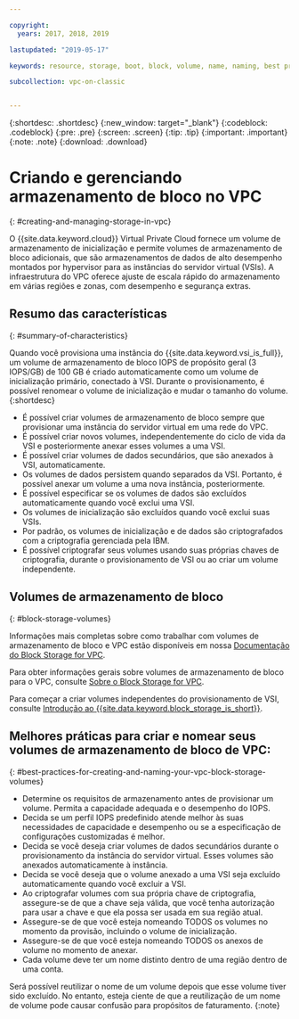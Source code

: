 ```yaml
---

copyright:
  years: 2017, 2018, 2019

lastupdated: "2019-05-17"

keywords: resource, storage, boot, block, volume, name, naming, best practices

subcollection: vpc-on-classic


---
```


{:shortdesc: .shortdesc}
{:new_window: target="_blank"}
{:codeblock: .codeblock}
{:pre: .pre}
{:screen: .screen}
{:tip: .tip}
{:important: .important}
{:note: .note}
{:download: .download}

# Criando e gerenciando armazenamento de bloco no VPC
{: #creating-and-managing-storage-in-vpc}

O {{site.data.keyword.cloud}} Virtual Private Cloud fornece um volume de armazenamento de inicialização e permite volumes de armazenamento de bloco adicionais, que são armazenamentos de dados de alto desempenho montados por hypervisor para as instâncias do servidor virtual (VSIs). A infraestrutura do VPC oferece ajuste de escala rápido do armazenamento em várias regiões e zonas, com desempenho e segurança extras.

## Resumo das características
{: #summary-of-characteristics}

Quando você provisiona uma instância do {{site.data.keyword.vsi_is_full}}, um volume de armazenamento de bloco IOPS de propósito geral (3 IOPS/GB) de 100 GB é criado automaticamente como um volume de inicialização primário, conectado à VSI. Durante o provisionamento, é possível renomear o volume de inicialização e mudar o tamanho do volume.
{:shortdesc}

* É possível criar volumes de armazenamento de bloco sempre que provisionar uma instância do servidor virtual em uma rede do VPC.  
* É possível criar novos volumes, independentemente do ciclo de vida da VSI e posteriormente anexar esses volumes a uma VSI.
* É possível criar volumes de dados secundários, que são anexados à VSI, automaticamente. 
* Os volumes de dados persistem quando separados da VSI. Portanto, é possível anexar um volume a uma nova instância, posteriormente. 
* É possível especificar se os volumes de dados são excluídos automaticamente quando você exclui uma VSI.  
* Os volumes de inicialização são excluídos quando você exclui suas VSIs.
* Por padrão, os volumes de inicialização e de dados são criptografados com a criptografia gerenciada pela IBM. 
* É possível criptografar seus volumes usando suas próprias chaves de criptografia, durante o provisionamento de VSI ou ao criar um volume independente.


## Volumes de armazenamento de bloco
{: #block-storage-volumes}

Informações mais completas sobre como trabalhar com volumes de armazenamento de bloco e VPC estão disponíveis em nossa [Documentação do Block Storage for VPC](/docs/vpc-on-classic-block-storage?topic=vpc-on-classic-block-storage-block-storage-getting-started).

Para obter informações gerais sobre volumes de armazenamento de bloco para o VPC, consulte [Sobre o Block Storage for VPC](/docs/vpc-on-classic-block-storage?topic=vpc-on-classic-block-storage-block-storage-about). 

Para começar a criar volumes independentes do provisionamento de VSI, consulte [Introdução ao {{site.data.keyword.block_storage_is_short}}](/docs/infrastructure/block-storage-is?topicid=block-storage-is-block-storage-getting-started).



## Melhores práticas para criar e nomear seus volumes de armazenamento de bloco de VPC:
{: #best-practices-for-creating-and-naming-your-vpc-block-storage-volumes}

* Determine os requisitos de armazenamento antes de provisionar um volume. Permita a capacidade adequada e o desempenho do IOPS.
* Decida se um perfil IOPS predefinido atende melhor às suas necessidades de capacidade e desempenho ou se a especificação de configurações customizadas é melhor.
* Decida se você deseja criar volumes de dados secundários durante o provisionamento da instância do servidor virtual. Esses volumes são anexados automaticamente à instância.
* Decida se você deseja que o volume anexado a uma VSI seja excluído automaticamente quando você excluir a VSI.
* Ao criptografar volumes com sua própria chave de criptografia, assegure-se de que a chave seja válida, que você tenha autorização para usar a chave e que ela possa ser usada em sua região atual.
* Assegure-se de que você esteja nomeando TODOS os volumes no momento da provisão, incluindo o volume de inicialização.
* Assegure-se de que você esteja nomeando TODOS os anexos de volume no momento de anexar.
* Cada volume deve ter um nome distinto dentro de uma região dentro de uma conta.

Será possível reutilizar o nome de um volume depois que esse volume tiver sido excluído. No entanto, esteja ciente de que a reutilização de um nome de volume pode causar confusão para propósitos de faturamento.
{:note}
